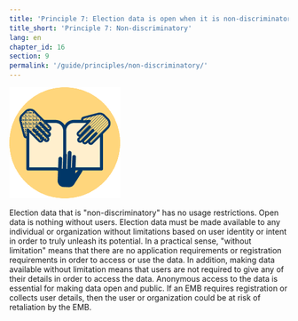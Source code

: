 ```yaml
---
title: 'Principle 7: Election data is open when it is non-discriminatory and available to anyone to use without limitations'
title_short: 'Principle 7: Non-discriminatory'
lang: en
chapter_id: 16
section: 9
permalink: '/guide/principles/non-discriminatory/'
---
```


![Non-discriminatory](/assets/images/inventory/principles/non-discriminatory.png)

Election data that is "non-discriminatory" has no usage restrictions. Open data is nothing without users. Election data must be made available to any individual or organization without limitations based on user identity or intent in order to truly unleash its potential. In a practical sense, "without limitation" means that there are no application requirements or registration requirements in order to access or use the data. In addition, making data available without limitation means that users are not required to give any of their details in order to access the data. Anonymous access to the data is essential for making data open and public. If an EMB requires registration or collects user details, then the user or organization could be at risk of retaliation by the EMB.
